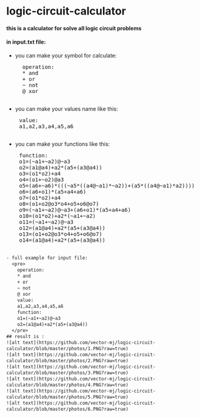 # logic-circuit-calculator

#### this is a calculator for solve all logic circuit problems

#### in input.txt file:
  - you can make your symbol for calculate:
  <pre>
     operation:
     * and
     + or
     ~ not
     @ xor
  </pre>
  - you can make your values name like this:
  <pre>
    value:
    a1,a2,a3,a4,a5,a6
   </pre>
  - you can make your functions like this:
  <pre>
    function:
    o1=(~a1+~a2)@~a3
    o2=(a1@a4)+a2*(a5+(a3@a4))
    o3=(o1*o2)+a4
    o4=(o1+~o2)@a3
    o5=(a6+~a6)*(((~a5*((a4@~a1)*~a2))+(a5*((a4@~a1)*a2))))
    o6=(a6+o1)*(a5+a4+a6)
    o7=(o1*o2)+a4
    o8=(o1+o2@o3*o4+o5+o6@o7)
    o9=(~a1+~a2)@~a3+(a6+o1)*(a5+a4+a6)
    o10=(o1*o2)+a2*(~a1+~a2)
    o11=(~a1+~a2)@~a3
    o12=(a1@a4)+a2*(a5+(a3@a4))
    o13=(o1+o2@o3*o4+o5+o6@o7)
    o14=(a1@a4)+a2*(a5+(a3@a4))
  </pre>
    - full example for input file:
      <pre>
        operation:
        * and
        + or
        ~ not
        @ xor
        value:
        a1,a2,a3,a4,a5,a6
        function:
        o1=(~a1+~a2)@~a3
        o2=(a1@a4)+a2*(a5+(a3@a4))
      </pre>
    ## result is :
    ![alt text](https://github.com/vector-mj/logic-circuit-calculator/blob/master/photos/1.PNG?raw=true)
    ![alt text](https://github.com/vector-mj/logic-circuit-calculator/blob/master/photos/2.PNG?raw=true)
    ![alt text](https://github.com/vector-mj/logic-circuit-calculator/blob/master/photos/3.PNG?raw=true)
    ![alt text](https://github.com/vector-mj/logic-circuit-calculator/blob/master/photos/4.PNG?raw=true)
    ![alt text](https://github.com/vector-mj/logic-circuit-calculator/blob/master/photos/5.PNG?raw=true)
    ![alt text](https://github.com/vector-mj/logic-circuit-calculator/blob/master/photos/6.PNG?raw=true)
      
    
